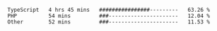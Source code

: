 <!--START_SECTION:waka-->

```text
TypeScript   4 hrs 45 mins   ################---------   63.26 %
PHP          54 mins         ###----------------------   12.04 %
Other        52 mins         ###----------------------   11.53 %
```

<!--END_SECTION:waka-->
